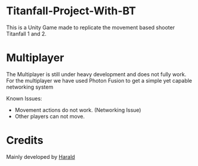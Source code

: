 # Titanfall-Project-With-BT
This is a Unity Game made to replicate the movement based shooter Titanfall 1 and 2.

# Multiplayer
The Multiplayer is still under heavy development and does not fully work.
For the multiplayer we have used Photon Fusion to get a simple yet capable networking system

Known Issues:
* Movement actions do not work. (Networking Issue)
* Other players can not move.

# Credits
Mainly developed by [Harald](https://www.youtube.com/@harald1)

